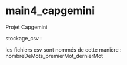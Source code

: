 # main4_capgemini
Projet Capgemini


stockage_csv :

les fichiers csv sont nommés de cette manière :
nombreDeMots_premierMot_dernierMot


